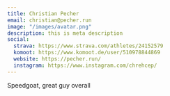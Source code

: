 ```yaml
---
title: Christian Pecher
email: christian@pecher.run
image: "/images/avatar.png"
description: this is meta description
social:
  strava: https://www.strava.com/athletes/24152579
  komoot: https://www.komoot.de/user/510978844869
  website: https://pecher.run/
  instagram: https://www.instagram.com/chrehcep/
---
```


Speedgoat, great guy overall